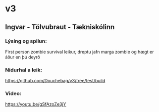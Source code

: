 # v3
## Ingvar - Tölvubraut - Tækniskólinn
### Lýsing og spilun:
First person zombie survival leikur, dreptu jafn marga zombie og hægt er áður en þú deyrð

### Nidurhal a leik:
https://github.com/Douchebag/v3/tree/test/build

### Video:
https://youtu.be/gSfAzoZe3jY
